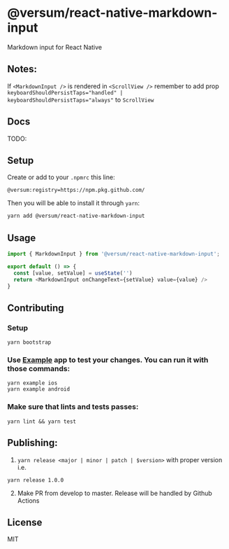# @versum/react-native-markdown-input

Markdown input for React Native


## Notes:
If `<MarkdownInput />` is rendered in `<ScrollView />` remember to add prop `keyboardShouldPersistTaps="handled" | keyboardShouldPersistTaps="always"` to `ScrollView`

## Docs

TODO:

## Setup

Create or add to your `.npmrc` this line:
```
@versum:registry=https://npm.pkg.github.com/
```

Then you will be able to install it through `yarn`:
```bash
yarn add @versum/react-native-markdown-input
```

## Usage
```js
import { MarkdownInput } from '@versum/react-native-markdown-input';

export default () => {
  const [value, setValue] = useState('')
  return <MarkdownInput onChangeText={setValue} value={value} />
}
```

## Contributing

### Setup

```
yarn bootstrap
```

### Use [Example](./Example) app to test your changes. You can run it with those commands:

```
yarn example ios
yarn example android
```

### Make sure that lints and tests passes:

```
yarn lint && yarn test
```

## Publishing:

1. `yarn release <major | minor | patch | $version>`
with proper version i.e.
```
yarn release 1.0.0
```

2. Make PR from develop to master. Release will be handled by Github Actions


## License

MIT
